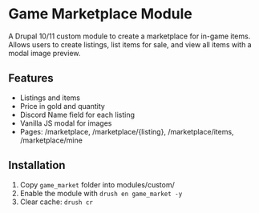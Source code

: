 # Game Marketplace Module

A Drupal 10/11 custom module to create a marketplace for in-game items.  
Allows users to create listings, list items for sale, and view all items with a modal image preview.

## Features
- Listings and items
- Price in gold and quantity
- Discord Name field for each listing
- Vanilla JS modal for images
- Pages: /marketplace, /marketplace/{listing}, /marketplace/items, /marketplace/mine

## Installation
1. Copy `game_market` folder into modules/custom/
2. Enable the module with `drush en game_market -y`
3. Clear cache: `drush cr`